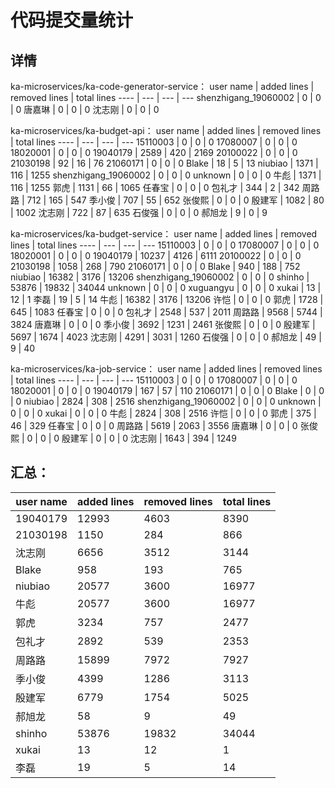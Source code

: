 # 代码提交量统计
## 详情
ka-microservices/ka-code-generator-service：
user name | added lines | removed lines | total lines
---- | --- | --- | ---
shenzhigang_19060002 | 0 | 0 | 0
唐嘉琳 | 0 | 0 | 0
沈志刚 | 0 | 0 | 0

ka-microservices/ka-budget-api：
user name | added lines | removed lines | total lines
---- | --- | --- | ---
15110003 | 0 | 0 | 0
17080007 | 0 | 0 | 0
18020001 | 0 | 0 | 0
19040179 | 2589 | 420 | 2169
20100022 | 0 | 0 | 0
21030198 | 92 | 16 | 76
21060171 | 0 | 0 | 0
Blake | 18 | 5 | 13
niubiao | 1371 | 116 | 1255
shenzhigang_19060002 | 0 | 0 | 0
unknown | 0 | 0 | 0
牛彪 | 1371 | 116 | 1255
郭虎 | 1131 | 66 | 1065
任春宝 | 0 | 0 | 0
包礼才 | 344 | 2 | 342
周路路 | 712 | 165 | 547
季小俊 | 707 | 55 | 652
张俊熙 | 0 | 0 | 0
殷建军 | 1082 | 80 | 1002
沈志刚 | 722 | 87 | 635
石俊强 | 0 | 0 | 0
郝旭龙 | 9 | 0 | 9

ka-microservices/ka-budget-service：
user name | added lines | removed lines | total lines
---- | --- | --- | ---
15110003 | 0 | 0 | 0
17080007 | 0 | 0 | 0
18020001 | 0 | 0 | 0
19040179 | 10237 | 4126 | 6111
20100022 | 0 | 0 | 0
21030198 | 1058 | 268 | 790
21060171 | 0 | 0 | 0
Blake | 940 | 188 | 752
niubiao | 16382 | 3176 | 13206
shenzhigang_19060002 | 0 | 0 | 0
shinho | 53876 | 19832 | 34044
unknown | 0 | 0 | 0
xuguangyu | 0 | 0 | 0
xukai | 13 | 12 | 1
李磊 | 19 | 5 | 14
牛彪 | 16382 | 3176 | 13206
许恺 | 0 | 0 | 0
郭虎 | 1728 | 645 | 1083
任春宝 | 0 | 0 | 0
包礼才 | 2548 | 537 | 2011
周路路 | 9568 | 5744 | 3824
唐嘉琳 | 0 | 0 | 0
季小俊 | 3692 | 1231 | 2461
张俊熙 | 0 | 0 | 0
殷建军 | 5697 | 1674 | 4023
沈志刚 | 4291 | 3031 | 1260
石俊强 | 0 | 0 | 0
郝旭龙 | 49 | 9 | 40

ka-microservices/ka-job-service：
user name | added lines | removed lines | total lines
---- | --- | --- | ---
15110003 | 0 | 0 | 0
17080007 | 0 | 0 | 0
18020001 | 0 | 0 | 0
19040179 | 167 | 57 | 110
21060171 | 0 | 0 | 0
Blake | 0 | 0 | 0
niubiao | 2824 | 308 | 2516
shenzhigang_19060002 | 0 | 0 | 0
unknown | 0 | 0 | 0
xukai | 0 | 0 | 0
牛彪 | 2824 | 308 | 2516
许恺 | 0 | 0 | 0
郭虎 | 375 | 46 | 329
任春宝 | 0 | 0 | 0
周路路 | 5619 | 2063 | 3556
唐嘉琳 | 0 | 0 | 0
张俊熙 | 0 | 0 | 0
殷建军 | 0 | 0 | 0
沈志刚 | 1643 | 394 | 1249

## 汇总：
user name | added lines | removed lines | total lines
---- | --- | --- | ---
19040179 | 12993 | 4603 | 8390
21030198 | 1150 | 284 | 866
沈志刚 | 6656 | 3512 | 3144
Blake | 958 | 193 | 765
niubiao | 20577 | 3600 | 16977
牛彪 | 20577 | 3600 | 16977
郭虎 | 3234 | 757 | 2477
包礼才 | 2892 | 539 | 2353
周路路 | 15899 | 7972 | 7927
季小俊 | 4399 | 1286 | 3113
殷建军 | 6779 | 1754 | 5025
郝旭龙 | 58 | 9 | 49
shinho | 53876 | 19832 | 34044
xukai | 13 | 12 | 1
李磊 | 19 | 5 | 14
